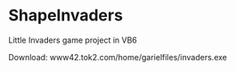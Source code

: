 ShapeInvaders
=============


Little Invaders game project in VB6

Download:
www42.tok2.com/home/garielfiles/invaders.exe
